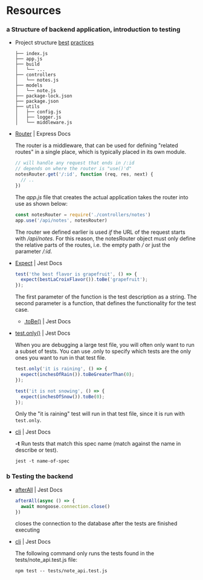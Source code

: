 # Resources

### a Structure of backend application, introduction to testing
- Project structure [best](https://dev.to/nermineslimane/always-separate-app-and-server-files--1nc7) [practices](https://nodejsbestpractices.com/sections/projectstructre/separateexpress/)

  ```
  ├── index.js
  ├── app.js
  ├── build
  │   └── ...
  ├── controllers
  │   └── notes.js
  ├── models
  │   └── note.js
  ├── package-lock.json
  ├── package.json
  ├── utils
  │   ├── config.js
  │   ├── logger.js
  │   └── middleware.js
  ```
- [Router](https://expressjs.com/en/api.html#router) | Express Docs

  The router is a middleware, that can be used for defining "related routes" in a single place, which is typically placed in its own module.

  ```js
  // will handle any request that ends in /:id
  // depends on where the router is "use()'d"
  notesRouter.get('/:id', function (req, res, next) {
    // ..
  })
  ```
  The _app.js_ file that creates the actual application takes the router into use as shown below:

  ```js
  const notesRouter = require('./controllers/notes')
  app.use('/api/notes', notesRouter)
  ```
  The router we defined earlier is used _if_ the URL of the request starts with _/api/notes_. For this reason, the notesRouter object must only define the relative parts of the routes, i.e. the empty path _/_ or just the parameter _/:id_.
- [Expect](https://jestjs.io/docs/expect#expectvalue) | Jest Docs

  ```js
  test('the best flavor is grapefruit', () => {
    expect(bestLaCroixFlavor()).toBe('grapefruit');
  });
  ```
  The first parameter of the function is the test description as a string. The second parameter is a function, that defines the functionality for the test case.
  - [.toBe()](https://jestjs.io/docs/expect#tobevalue) | Jest Docs
    
- [test.only()](https://jestjs.io/docs/api#testonlyname-fn-timeout) | Jest Docs

  When you are debugging a large test file, you will often only want to run a subset of tests. You can use .only to specify which tests are the only ones you want to run in that test file.
  
  ```js
  test.only('it is raining', () => {
    expect(inchesOfRain()).toBeGreaterThan(0);
  });
  
  test('it is not snowing', () => {
    expect(inchesOfSnow()).toBe(0);
  });
  ```
  Only the "it is raining" test will run in that test file, since it is run with `test.only`.
- [cli](https://jestjs.io/docs/cli) | Jest Docs

  **-t**
  Run tests that match this spec name (match against the name in describe or test).
  ```
  jest -t name-of-spec
  ```
### b Testing the backend
- [afterAll](https://jestjs.io/docs/api#afterallfn-timeout) | Jest Docs

  ```js
  afterAll(async () => {
    await mongoose.connection.close()
  })
  ```
  closes the connection to the database after the tests are finished executing
- [cli](https://jestjs.io/docs/cli) | Jest Docs

  The following command only runs the tests found in the tests/note_api.test.js file:
  ```
  npm test -- tests/note_api.test.js
  ```

